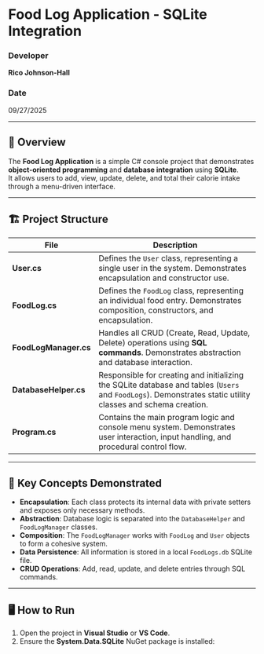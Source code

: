 # Food Log Application - SQLite Integration

### Developer
**Rico Johnson-Hall**

### Date
09/27/2025

---

## 🧩 Overview
The **Food Log Application** is a simple C# console project that demonstrates **object-oriented programming** and **database integration** using **SQLite**.  
It allows users to add, view, update, delete, and total their calorie intake through a menu-driven interface.

---

## 🏗️ Project Structure

| File | Description |
|------|--------------|
| **User.cs** | Defines the `User` class, representing a single user in the system. Demonstrates encapsulation and constructor use. |
| **FoodLog.cs** | Defines the `FoodLog` class, representing an individual food entry. Demonstrates composition, constructors, and encapsulation. |
| **FoodLogManager.cs** | Handles all CRUD (Create, Read, Update, Delete) operations using **SQL commands**. Demonstrates abstraction and database interaction. |
| **DatabaseHelper.cs** | Responsible for creating and initializing the SQLite database and tables (`Users` and `FoodLogs`). Demonstrates static utility classes and schema creation. |
| **Program.cs** | Contains the main program logic and console menu system. Demonstrates user interaction, input handling, and procedural control flow. |

---

## 🧠 Key Concepts Demonstrated
- **Encapsulation**: Each class protects its internal data with private setters and exposes only necessary methods.
- **Abstraction**: Database logic is separated into the `DatabaseHelper` and `FoodLogManager` classes.
- **Composition**: The `FoodLogManager` works with `FoodLog` and `User` objects to form a cohesive system.
- **Data Persistence**: All information is stored in a local `FoodLogs.db` SQLite file.
- **CRUD Operations**: Add, read, update, and delete entries through SQL commands.

---

## 🖥️ How to Run
1. Open the project in **Visual Studio** or **VS Code**.
2. Ensure the **System.Data.SQLite** NuGet package is installed:

